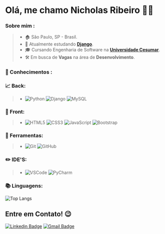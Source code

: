 # Olá, me chamo **Nicholas Ribeiro** 🧑‍💻

### Sobre mim :
> * 🏠 São Paulo, SP - Brasil.
> * 🐍 Atualmente estudando [**Django**](https://github.com/NicholasDRR/Exs-Django).
> * 🎓 Cursando Engenharia de Software na [**Universidade Cesumar**](https://www.unicesumar.edu.br/home/).
> * 🛠️ Em busca de **Vagas** na área de **Desenvolvimento**.
> 
### 🧠 Conhecimentos :
### 📈 Back:
> * ![Python](https://img.shields.io/badge/-Python-181717?&logo=Python&logoColor=FFFFFF) ![Django](https://img.shields.io/badge/-Django-181717?&logo=Django&logoColor=FFFFFF) ![MySQL](https://img.shields.io/badge/-MySQL-181717?&logo=MySQL&logoColor=FFFFFF) 
### 🎨 Front:
> * ![HTML5](https://img.shields.io/badge/-HTML-181717?&logo=HTML5&logoColor=FFFFFF) ![CSS3](https://img.shields.io/badge/-CSS-181717?&logo=CSS3&logoColor=FFFFFF) ![JavaScript](https://img.shields.io/badge/-JS-181717?&logo=JavaScript&logoColor=FFFFFF) ![Bootstrap](https://img.shields.io/badge/-BS-181717?&logo=Bootstrap&logoColor=FFFFFF)
### 🔧 Ferramentas:
> * ![Git](https://img.shields.io/badge/-Git-181717?&logo=git&logoColor=FFFFFF) ![GitHub](https://img.shields.io/badge/-GitHub-181717?&logo=GitHub&logoColor=FFFFFF)
### ✏️ IDE'S:
> * ![VSCode](https://img.shields.io/badge/-VSCode-181717?&logo=Visual%20Studio%20Code&logoColor=FFFFFF) ![PyCharm](https://img.shields.io/badge/-PyCharm-181717?&logo=PyCharm&logoColor=FFFFFF)

### 📚 Linguagens: 
![Top Langs](https://github-readme-stats.vercel.app/api/top-langs/?username=NicholasDRR&layout=hide_border=true&theme=dark&show_icons=true&hide=Jupyter%20Notebook)


## **Entre em Contato!** 😉

[![Linkedin Badge](https://img.shields.io/badge/-LinkedIn-blue?style=flat-square&logo=Linkedin&logoColor=white&link=https://www.linkedin.com/in/nicholas-ribeiro-py)](https://www.linkedin.com/in/nicholas-ribeiro-py)
 [![Gmail Badge](https://img.shields.io/badge/-Gmail-c14438?style=flat-square&logo=Gmail&logoColor=white&link=mailto:nicholasreis48@gmail.com)](mailto:nicholasreis48@gmail.com)




